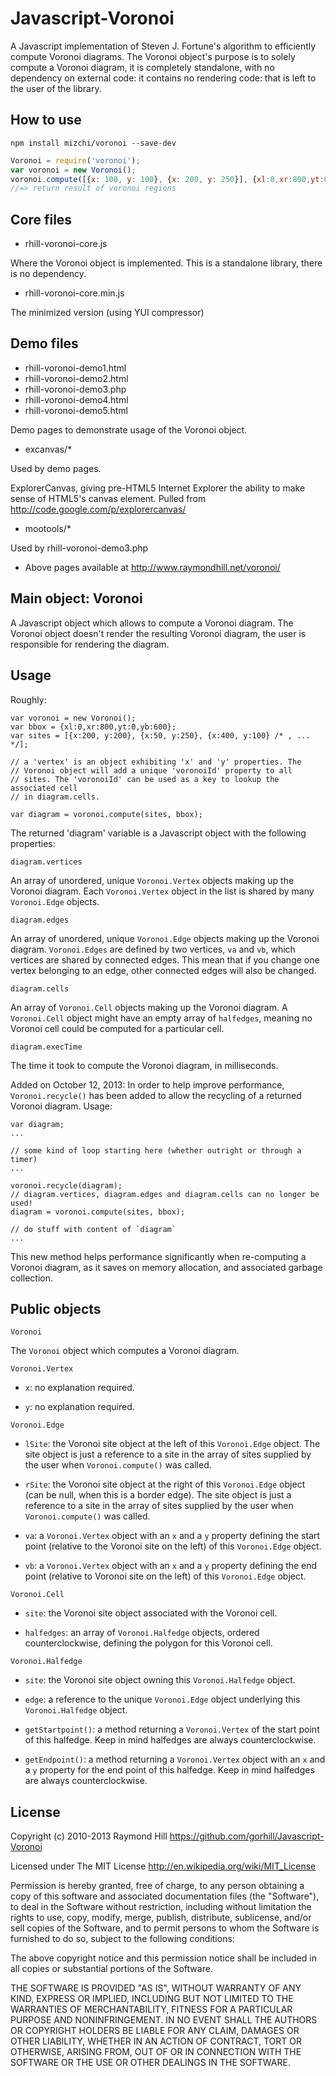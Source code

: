 # Javascript-Voronoi

A Javascript implementation of Steven J. Fortune's algorithm to
efficiently compute Voronoi diagrams. The Voronoi object's purpose is
to solely compute a Voronoi diagram, it is completely standalone, with
no dependency on external code: it contains no rendering code: that is
left to the user of the library.

## How to use

```
npm install mizchi/voronoi --save-dev
```

```javascript
Voronoi = require('voronoi');
var voronoi = new Voronoi();
voronoi.compute([{x: 100, y: 100}, {x: 200, y: 250}], {xl:0,xr:800,yt:0,yb:600});
//=> return result of voronoi regions
```

## Core files

* rhill-voronoi-core.js

Where the Voronoi object is implemented. This is a standalone library, there
is no dependency.

* rhill-voronoi-core.min.js

The minimized version (using YUI compressor)

## Demo files

* rhill-voronoi-demo1.html
* rhill-voronoi-demo2.html
* rhill-voronoi-demo3.php
* rhill-voronoi-demo4.html
* rhill-voronoi-demo5.html

Demo pages to demonstrate usage of the Voronoi object.

* excanvas/*

Used by demo pages.

ExplorerCanvas, giving pre-HTML5 Internet Explorer the ability to make sense
of HTML5's canvas element. Pulled from http://code.google.com/p/explorercanvas/

* mootools/*

Used by rhill-voronoi-demo3.php

* Above pages available at http://www.raymondhill.net/voronoi/


## Main object: Voronoi

A Javascript object which allows to compute a Voronoi diagram.
The Voronoi object doesn't render the resulting Voronoi diagram,
the user is responsible for rendering the diagram.

## Usage

Roughly:

```
var voronoi = new Voronoi();
var bbox = {xl:0,xr:800,yt:0,yb:600};
var sites = [{x:200, y:200}, {x:50, y:250}, {x:400, y:100} /* , ... */];

// a 'vertex' is an object exhibiting 'x' and 'y' properties. The
// Voronoi object will add a unique 'voronoiId' property to all
// sites. The 'voronoiId' can be used as a key to lookup the associated cell
// in diagram.cells.

var diagram = voronoi.compute(sites, bbox);
```

The returned 'diagram' variable is a Javascript object with the
following properties:

```
diagram.vertices
```

An array of unordered, unique ```Voronoi.Vertex``` objects making up the
Voronoi diagram. Each ```Voronoi.Vertex``` object in the list is shared by
many ```Voronoi.Edge``` objects.

```
diagram.edges
```

An array of unordered, unique ```Voronoi.Edge``` objects making up the
Voronoi diagram. ```Voronoi.Edges``` are defined by two vertices,
```va``` and ```vb```, which vertices are shared by connected edges. This mean
that if you change one vertex belonging to an edge, other connected edges
will also be changed.

```
diagram.cells
```

An array of ```Voronoi.Cell``` objects making up the Voronoi diagram. A
```Voronoi.Cell``` object might have an empty array of ```halfedges```,
meaning no Voronoi cell could be computed for a particular cell.

```
diagram.execTime
```

The time it took to compute the Voronoi diagram, in milliseconds.

Added on October 12, 2013: In order to help improve performance,
`Voronoi.recycle()` has been added to allow the recycling of a returned Voronoi
diagram. Usage:

```
var diagram;
...

// some kind of loop starting here (whether outright or through a timer)
...

voronoi.recycle(diagram);
// diagram.vertices, diagram.edges and diagram.cells can no longer be used!
diagram = voronoi.compute(sites, bbox);

// do stuff with content of `diagram`
...
```

This new method helps performance significantly when re-computing a Voronoi
diagram, as it saves on memory allocation, and associated garbage collection.

## Public objects

```
Voronoi
```

The ```Voronoi``` object which computes a Voronoi diagram.

```
Voronoi.Vertex
```

* ```x```: no explanation required.

* ```y```: no explanation required.

```
Voronoi.Edge
```

* ```lSite```: the Voronoi site object at the left of this ```Voronoi.Edge```
object. The site object is just a reference to a site in the array of sites
supplied by the user when ```Voronoi.compute()``` was called.

* ```rSite```: the Voronoi site object at the right of this ```Voronoi.Edge```
object (can be null, when this is a border edge). The site object is just a
reference to a site in the array of sites supplied by the user when
```Voronoi.compute()``` was called.

* ```va```: a ```Voronoi.Vertex``` object with an ```x``` and a ```y```
property defining the start point (relative to the Voronoi site on
the left) of this ```Voronoi.Edge``` object.

* ```vb```: a ```Voronoi.Vertex``` object with an ```x``` and a ```y```
property defining the end point (relative to Voronoi site on the left)
of this ```Voronoi.Edge``` object.

```
Voronoi.Cell
```

* ```site```: the Voronoi site object associated with the Voronoi cell.

* ```halfedges```: an array of ```Voronoi.Halfedge``` objects, ordered
counterclockwise, defining the polygon for this Voronoi cell.

```
Voronoi.Halfedge
```

* ```site```: the Voronoi site object owning this ```Voronoi.Halfedge```
object.

* ```edge```: a reference to the unique ```Voronoi.Edge``` object underlying
this ```Voronoi.Halfedge``` object.

* ```getStartpoint()```: a method returning a ```Voronoi.Vertex``` of the start
point of this halfedge. Keep in mind halfedges are always counterclockwise.

* ```getEndpoint()```: a method returning a ```Voronoi.Vertex``` object with
an ```x``` and a ```y``` property for the end point of this halfedge. Keep in
mind halfedges are always counterclockwise.

## License

Copyright (c) 2010-2013 Raymond Hill 
https://github.com/gorhill/Javascript-Voronoi

Licensed under The MIT License 
http://en.wikipedia.org/wiki/MIT_License

Permission is hereby granted, free of charge, to any person obtaining a copy
of this software and associated documentation files (the "Software"), to deal
in the Software without restriction, including without limitation the rights
to use, copy, modify, merge, publish, distribute, sublicense, and/or sell
copies of the Software, and to permit persons to whom the Software is
furnished to do so, subject to the following conditions:

The above copyright notice and this permission notice shall be included in
all copies or substantial portions of the Software.

THE SOFTWARE IS PROVIDED "AS IS", WITHOUT WARRANTY OF ANY KIND, EXPRESS OR
IMPLIED, INCLUDING BUT NOT LIMITED TO THE WARRANTIES OF MERCHANTABILITY,
FITNESS FOR A PARTICULAR PURPOSE AND NONINFRINGEMENT. IN NO EVENT SHALL THE
AUTHORS OR COPYRIGHT HOLDERS BE LIABLE FOR ANY CLAIM, DAMAGES OR OTHER
LIABILITY, WHETHER IN AN ACTION OF CONTRACT, TORT OR OTHERWISE, ARISING FROM,
OUT OF OR IN CONNECTION WITH THE SOFTWARE OR THE USE OR OTHER DEALINGS IN
THE SOFTWARE.
